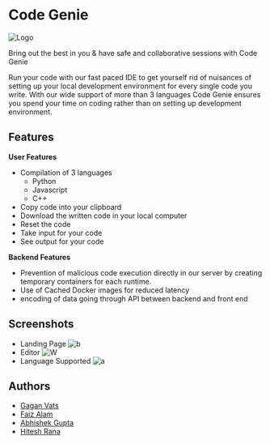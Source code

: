 
# Code Genie

![Logo](https://socialify.git.ci/Im-Abhi/codeGenie/image?logo=https%3A%2F%2Fgithub.com%2FIm-Abhi%2FcodeGenie%2Fblob%2Fmaster%2Fclient%2Fpublic%2Flogo.png%3Fraw%3Dtrue&pattern=Plus&theme=Dark)

Bring out the best in you & have safe and collaborative sessions with Code Genie

Run your code with our fast paced IDE to get yourself rid of nuisances of setting up your local development environment for every single code you write. With our wide support of more than 3 languages Code Genie ensures you spend your time on coding rather than on setting up development environment.




## Features

**User Features**
- Compilation of 3 languages
    - Python
    - Javascript
    - C++
- Copy code into your clipboard
- Download the written code in your local computer
- Reset the code
- Take input for your code
- See output for your code

**Backend Features**
- Prevention of malicious code execution directly in our server by creating temporary containers for each runtime.
- Use of Cached Docker images for reduced latency
- encoding of data going through API between backend and front end







## Screenshots
- Landing Page
![b](https://user-images.githubusercontent.com/86161191/188305760-ed3d8d67-6921-4e65-a4ee-61d1c95c72f2.png)
- Editor
![W](https://user-images.githubusercontent.com/86161191/188305751-2d82238b-6eab-4063-bcd3-b0108abf29fa.jpeg)
- Language Supported
![a](https://user-images.githubusercontent.com/86161191/188305758-7b53e5d0-5957-4ec3-a63d-6e877507722c.png)
## Authors

- [Gagan Vats](https://github.com/gaganvats-05)
- [Faiz Alam](https://github.com/FaizAlam)
- [Abhishek Gupta](https://github.com/Im-Abhi)
- [Hitesh Rana](https://github.com/hitesh22rana)



